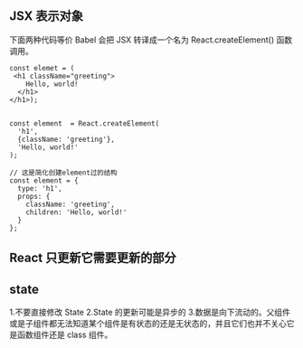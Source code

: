 ## JSX 表示对象
下面两种代码等价  Babel 会把 JSX 转译成一个名为 React.createElement() 函数调用。
```
const elemet = (
 <h1 className="greeting">
    Hello, world!
  </h1>
</h1>);


const element  = React.createElement(                               
  'h1',
  {className: 'greeting'},                                
  'Hello, world!'
);

// 这是简化创建element过的结构
const element = {
  type: 'h1',
  props: {
    className: 'greeting',
    children: 'Hello, world!'
  }
};
```
## React 只更新它需要更新的部分


##  state
1.不要直接修改 State
2.State 的更新可能是异步的
3.数据是向下流动的。父组件或是子组件都无法知道某个组件是有状态的还是无状态的，并且它们也并不关心它是函数组件还是 class 组件。 